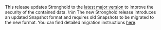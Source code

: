 This release updates Stronghold to the [latest major version](https://github.com/iotaledger/stronghold.rs/releases/tag/iota-stronghold-v2.0.0) to improve the security of the contained data.
\n\n
The new Stronghold release introduces an updated Snapshot format and requires old Snapshots to be migrated to the new format. You can find detailed migration instructions [here](TBD).
